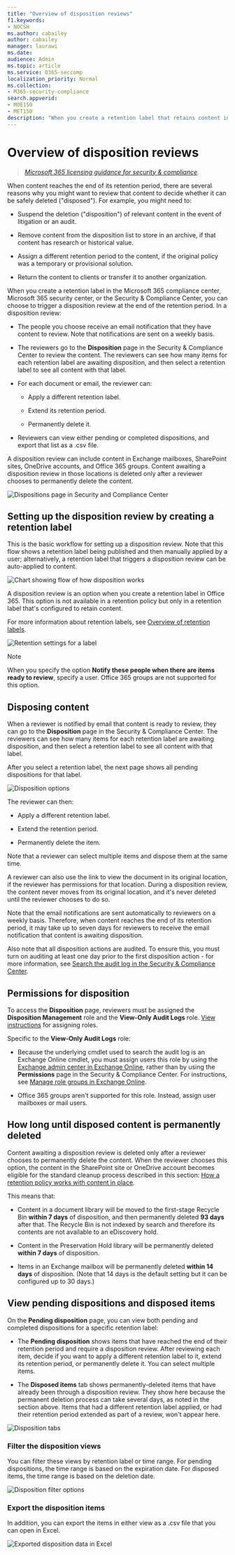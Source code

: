 ```yaml
---
title: "Overview of disposition reviews"
f1.keywords:
- NOCSH
ms.author: cabailey
author: cabailey
manager: laurawi
ms.date: 
audience: Admin
ms.topic: article
ms.service: O365-seccomp
localization_priority: Normal
ms.collection: 
- M365-security-compliance
search.appverid: 
- MOE150
- MET150
description: "When you create a retention label that retains content in Microsoft 365, you can choose to trigger a disposition review at the end of the retention period."
---
```


# Overview of disposition reviews

>*[Microsoft 365 licensing guidance for security & compliance](https://aka.ms/ComplianceSD).*

When content reaches the end of its retention period, there are several reasons why you might want to review that content to decide whether it can be safely deleted ("disposed"). For example, you might need to:
  
- Suspend the deletion ("disposition") of relevant content in the event of litigation or an audit.
    
- Remove content from the disposition list to store in an archive, if that content has research or historical value.
    
- Assign a different retention period to the content, if the original policy was a temporary or provisional solution.
    
- Return the content to clients or transfer it to another organization.
    
When you create a retention label in the Microsoft 365 compliance center, Microsoft 365 security center, or the Security & Compliance Center, you can choose to trigger a disposition review at the end of the retention period. In a disposition review:
  
- The people you choose receive an email notification that they have content to review. Note that notifications are sent on a weekly basis.
    
- The reviewers go to the **Disposition** page in the Security &amp; Compliance Center to review the content. The reviewers can see how many items for each retention label are awaiting disposition, and then select a retention label to see all content with that label.
    
- For each document or email, the reviewer can:
    
  - Apply a different retention label.
    
  - Extend its retention period.
    
  - Permanently delete it.
    
- Reviewers can view either pending or completed dispositions, and export that list as a .csv file.

A disposition review can include content in Exchange mailboxes, SharePoint sites, OneDrive accounts, and Office 365 groups. Content awaiting a disposition review in those locations is deleted only after a reviewer chooses to permanently delete the content.
  
![Dispositions page in Security and Compliance Center](../media/Retention-Dispositions-v2-page.png)


## Setting up the disposition review by creating a retention label

This is the basic workflow for setting up a disposition review. Note that this flow shows a retention label being published and then manually applied by a user; alternatively, a retention label that triggers a disposition review can be auto-applied to content.
  
![Chart showing flow of how disposition works](../media/5fb3f33a-cb53-468c-becc-6dda0ec52778.png)
  
A disposition review is an option when you create a retention label in Office 365. This option is not available in a retention policy but only in a retention label that's configured to retain content.
  
For more information about retention labels, see [Overview of retention labels](labels.md).
  
![Retention settings for a label](../media/a16dd202-8862-40ac-80ff-6fee974de5da.png)
 
> [!NOTE]
> When you specify the option **Notify these people when there are items ready to review**, specify a user. Office 365 groups are not supported for this option.

## Disposing content

When a reviewer is notified by email that content is ready to review, they can go to the **Disposition** page in the Security &amp; Compliance Center. The reviewers can see how many items for each retention label are awaiting disposition, and then select a retention label to see all content with that label.

After you select a retention label, the next page shows all pending dispositions for that label.

![Disposition options](../media/Retention-Disposition-options-v2.png)

The reviewer can then: 
  
- Apply a different retention label.
    
- Extend the retention period.
    
- Permanently delete the item.

Note that a reviewer can select multiple items and dispose them at the same time.
    
A reviewer can also use the link to view the document in its original location, if the reviewer has permissions for that location. During a disposition review, the content never moves from its original location, and it's never deleted until the reviewer chooses to do so.
  
Note that the email notifications are sent automatically to reviewers on a weekly basis. Therefore, when content reaches the end of its retention period, it may take up to seven days for reviewers to receive the email notification that content is awaiting disposition.
  
Also note that all disposition actions are audited. To ensure this, you must turn on auditing at least one day prior to the first disposition action - for more information, see [Search the audit log in the Security &amp; Compliance Center](search-the-audit-log-in-security-and-compliance.md). 
  
## Permissions for disposition

To access the **Disposition** page, reviewers must be assigned the **Disposition Management** role and the **View-Only Audit Logs** role. [View instructions](../security/office-365-security/grant-access-to-the-security-and-compliance-center.md) for assigning roles.

Specific to the **View-Only Audit Logs** role:

- Because the underlying cmdlet used to search the audit log is an Exchange Online cmdlet, you must assign users this role by using the [Exchange admin center in Exchange Online](https://docs.microsoft.com/Exchange/exchange-admin-center), rather than by using the **Permissions** page in the Security & Compliance Center. For instructions, see [Manage role groups in Exchange Online](https://docs.microsoft.com/Exchange/permissions-exo/role-groups).

- Office 365 groups aren't supported for this role. Instead, assign user mailboxes or mail users.
  
## How long until disposed content is permanently deleted

Content awaiting a disposition review is deleted only after a reviewer chooses to permanently delete the content. When the reviewer chooses this option, the content in the SharePoint site or OneDrive account becomes eligible for the standard cleanup process described in this section: [How a retention policy works with content in place](retention-policies.md#how-a-retention-policy-works-with-content-in-place).
  
This means that:
  
- Content in a document library will be moved to the first-stage Recycle Bin **within 7 days** of disposition, and then permanently deleted **93 days** after that. The Recycle Bin is not indexed by search and therefore its contents are not available to an eDiscovery hold.

- Content in the Preservation Hold library will be permanently deleted **within 7 days** of disposition.

- Items in an Exchange mailbox will be permanently deleted **within 14 days** of disposition. (Note that 14 days is the default setting but it can be configured up to 30 days.)
    
## View pending dispositions and disposed items

On the **Pending disposition** page, you can view both pending and completed dispositions for a specific retention label: 
  
- The **Pending disposition** shows items that have reached the end of their retention period and require a disposition review. After reviewing each item, decide if you want to apply a different retention label to it, extend its retention period, or permanently delete it. You can select multiple items.
    
- The **Disposed items** tab shows permanently-deleted items that have already been through a disposition review. They show here because the permanent deletion process can take several days, as noted in the section above. Items that had a different retention label applied, or had their retention period extended as part of a review, won't appear here.

![Disposition tabs](../media/Retention-Disposition-tabs.png)
    
### Filter the disposition views

You can filter these views by retention label or time range. For pending dispositions, the time range is based on the expiration date. For disposed items, the time range is based on the deletion date.
  
![Disposition filter options](../media/Retention-filter-options.png)

### Export the disposition items

In addition, you can export the items in either view as a .csv file that you can open in Excel.
  
![Exported disposition data in Excel](../media/08e3bc09-b132-47b4-a051-a590b697e725.png)
  

